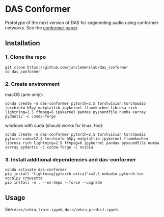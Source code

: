 # DAS Conformer
Prototype of the next version of DAS for segmenting audio using conformer networks. See the [conformer paper](https://arxiv.org/abs/2005.08100).


## Installation


### 1. Clone the repo
```shell
git clone https://github.com/janclemenslab/das_conformer
cd das_conformer
```

### 2. Create environment

macOS (arm only):
```shell
conda create -n das-conformer pytorch=2.5 torchvision torchaudio torchinfo h5py matplotlib ipykernel flammkuchen librosa rich lightning=2.5 ffmpeg=6 ipykernel pandas pysoundfile numba xarray pydantic -c conda-forge
```

windows with cuda (should works for linux, too):
```shell
conda create -n das-conformer pytorch=2.5 torchvision torchaudio pytorch-cuda=12.4 torchinfo h5py matplotlib ipykernel flammkuchen librosa rich lightning=2.5 ffmpeg=6 ipykernel pandas pysoundfile numba xarray pydantic -c conda-forge -c nvidia
```

### 3. Install additional dependencies and das-conformer
```shell
conda activate das-conformer
pip install "lightning[pytorch-extra]"==2.5 nnAudio pytorch-tcn vocalpy crowsetta
pip install -e . --no-deps --force --upgrade
```


## Usage
See `docs/zebra_train.ipynb`, `docs/zebra_predict.ipynb`.
